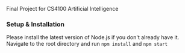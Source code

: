 Final Project for CS4100 Artificial Intelligence

### Setup & Installation
Please install the latest version of Node.js if you don't already have it. 
Navigate to the root directory and run `npm install` and `npm start`
